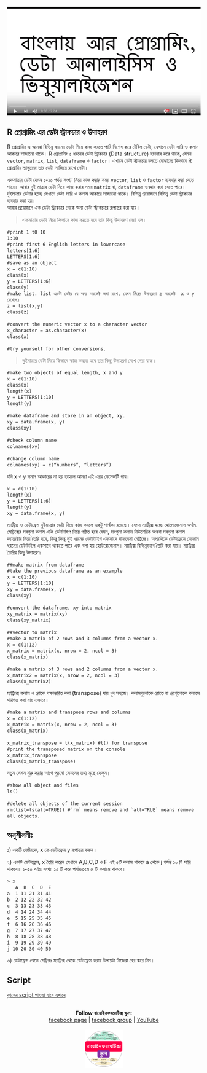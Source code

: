 [![Everything Is AWESOME](../files/youtube.png)](https://www.youtube.com/watch?v=bdr39VWjk0M&feature=youtu.be "Everything Is AWESOME")

## R প্রোগ্রামিং এর ডেটা স্ট্রাকচার ও উদাহরণ

R প্রোগ্রামিং এ আমরা  বিভিন্ন ধরনের ডেটা নিয়ে কাজ করতে পারি বিশেষ করে টেবিল ডেটা, যেখানে ডেটা সারি ও কলাম আকারে সাজানো থাকে। R প্রোগ্রামিং ৫ ধরনের ডেটা স্ট্রাকচার (Data structure) ব্যবহার করে থাকে, যেমন `vector`, `matrix`, `list`, `dataframe` ও  `factor`। এখানে ডেটা স্ট্রাকচার বলতে বোঝাচ্ছে কিভাবে  R প্রোগ্রামিং ল্যাঙ্গুয়েজ তার ডেটা সাজিয়ে রাখে সেটা।
 
একমাত্রার ডেটা যেমন ১-১০ পর্যন্ত সংখ্যা নিয়ে কাজ করার সময় `vector`, `list` ও `factor` ব্যবহার করা যেতে পারে। আবার দুই মাত্রার ডেটা নিয়ে কাজ করার সময় `matrix` বা, `dataframe` ব্যবহার করা যেতে পারে। দুইমাত্রার ডেটার হচ্ছে যেখানে ডেটা সারি ও কলাম আকারে সাজানো থাকে। বিভিন্ন প্রয়োজনে বিভিন্ন ডেটা স্ট্রাকচার ব্যবহার করা হয়।  
আবার প্রয়োজনে এক ডেটা স্ট্রাকচার থেকে অন্য ডেটা স্ট্রাকচারে রূপান্তর করা যায়। 

>একমাত্রার ডেটা নিয়ে কিভাবে কাজ করতে হবে তার কিছু উদাহরণ দেয়া হল। 

```{r}
#print 1 t0 10
1:10
#print first 6 English letters in lowercase
letters[1:6]
LETTERS[1:6]
#save as an object
x = c(1:10)
class(x)
y = LETTERS[1:6]
class(y)
#make list. list একটা ভেক্টর যে অন্য অবজেক্ট জমা রাখে, যেমন নিচের উদাহরণে z অবজেক্ট  x ও y রেখেছে। 
z = list(x,y)
class(z)

#convert the numeric vector x to a character vector 
x_character = as.character(x)
class(x)

#try yourself for other conversions.
```
 
>দুইমাত্রার ডেটা নিয়ে কিভাবে কাজ করতে হবে তার কিছু উদাহরণ দেখে নেয়া যাক। 

```{r}
#make two objects of equal length, x and y
x = c(1:10)
class(x)
length(x)
y = LETTERS[1:10]
length(y)

#make dataframe and store in an object, xy.
xy = data.frame(x, y)
class(xy)

#check column name
colnames(xy)

#change column name
colnames(xy) = c(“numbers”, “letters”)
```

যদি x ও y সমান আকারের না হয় তাহলে আমরা এই এরর মেসেজটি পাব। 

```{r, eval = FALSE}
x = c(1:10)
length(x)
y = LETTERS[1:6]
length(y)
xy = data.frame(x, y)
```

ম্যাট্রিক্স ও ডেটাফ্রেম দুইমাত্রার ডেটা নিয়ে কাজ করলে একটু পার্থক্য রয়েছে। যেমন ম্যাট্রিক্স হচ্ছে হোমোজেনাস অর্থাৎ মেট্রিক্সের সবগুলা কলাম একি ডেটাটাইপ দিয়ে গঠিত হবে যেমন, সবগুলা কলাম নিউমেরিক অথবা সবগুলা কলাম ক্যারেক্টার দিয়ে তৈরি হবে, কিন্তু কিন্তু দুই ধরনের ডেটাটাইপ একসাথে থাকবেনা মেট্রিক্সে। অপরদিকে ডেটাফ্রেমে যেকোন ধরনের ডেটাটাইপ একসাথে থাকতে পারে এবং বলা হয় হেটেরোজেনাস। ম্যাট্রিক্স বিভিন্নভাবে তৈরি করা যায়। ম্যাট্রিক্স তৈরির কিছু উদাহরণঃ 

```{r}
##make matrix from dataframe
#take the previous dataframe as an example
x = c(1:10)
y = LETTERS[1:10]
xy = data.frame(x, y)
class(xy)

#convert the dataframe, xy into matrix
xy_matrix = matrix(xy)
class(xy_matrix)

##vector to matrix
#make a matrix of 2 rows and 3 columns from a vector x.
x = c(1:12)
x_matrix = matrix(x, nrow = 2, ncol = 3) 
class(x_matrix)

#make a matrix of 3 rows and 2 columns from a vector x.
x_matrix2 = matrix(x, nrow = 2, ncol = 3) 
class(x_matrix2)
```

ম্যট্রিক্সে কলাম ও রোকে পক্ষান্তরিত করা (transpose) যায় খুব সহজে। কলামগুলোকে রোতে বা রোগুলোকে কলামে পরিণত করা যায় এভাবে। 

```{r}
#make a matrix and transpose rows and columns
x = c(1:12)
x_matrix = matrix(x, nrow = 2, ncol = 3) 
class(x_matrix)

x_matrix_transpose = t(x_matrix) #t() for transpose 
#print the transposed matrix on the console
x_matrix_transpose
class(x_matrix_transpose)
```

নতুন সেশন শুরু করার আগে পুরনো সেশনের তথ্য মুছে ফেলুন। 

```{r}
#show all object and files
ls()

#delete all objects of the current session
rm(list=ls(all=TRUE)) #`rm` means remove and `all=TRUE` means remove all objects.
```

## অনুশীলনীঃ 

১) একটি ভেক্টরকে, x কে ডেটাফ্রেম y রূপান্তর করুন। 

২) একটি ডেটাফ্রেম, x তৈরি করেন যেখানে A,B,C,D ও F এই ৫টি কলাম থাকবে a থেকে j পর্যন্ত ১০ টি সারি থাকবে। ১-৫০ পর্যন্ত সংখ্যা ১০ টি করে পর্যায়ক্রমে ৫ টি কলামে থাকবে। 

```{r, eval = FALSE}
> x
   A  B  C  D  E
a  1 11 21 31 41
b  2 12 22 32 42
c  3 13 23 33 43
d  4 14 24 34 44
e  5 15 25 35 45
f  6 16 26 36 46
g  7 17 27 37 47
h  8 18 28 38 48
i  9 19 29 39 49
j 10 20 30 40 50
```
৩) ডেটাফ্রেম থেকে মেট্রিক্সঃ ম্যাট্রিক্স থেকে ডেটাফ্রেম করার উপায়টা নিজেরা বের করে নিন।



## Script

[ক্লাসের script পাওয়া যাবে এখানে](https://github.com/Rashedul/R-Tutorials/blob/master/scripts/Lec-03.R) 


## 

##




<p align="center">
  <b>Follow বায়োইনফরমেটিক্স স্কুল:</b><br>
  <a href="https://www.facebook.com/%E0%A6%AC%E0%A6%BE%E0%A6%AF%E0%A6%BC%E0%A7%8B%E0%A6%87%E0%A6%A8%E0%A6%AB%E0%A6%B0%E0%A6%AE%E0%A7%87%E0%A6%9F%E0%A6%BF%E0%A6%95%E0%A7%8D%E0%A6%B8-%E0%A6%B8%E0%A7%8D%E0%A6%95%E0%A7%81%E0%A6%B2-575599666193690/">facebook page</a> |
  <a href="https://www.facebook.com/groups/390262838074549/">facebook group</a> |
  <a href="https://www.youtube.com/channel/UCm-8CdrvGi2SjLEOUSCztIg?view_as=subscriber">YouTube</a>
  <br><br>
  <img src="../files/logo.png" height="100" width="100">
</p>